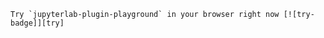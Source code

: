 ```{hint}
Try `jupyterlab-plugin-playground` in your browser right now [![try-badge]][try]
```

[try]: ./lite/lab/index.html?path=example.ts
[try-badge]: https://jupyterlite.rtfd.io/en/latest/_static/badge.svg


```{include} ../README.md
```
